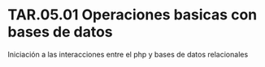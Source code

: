 # TAR.05.01 Operaciones basicas con bases de datos
 Iniciación a las interacciones entre el php y bases de datos relacionales
